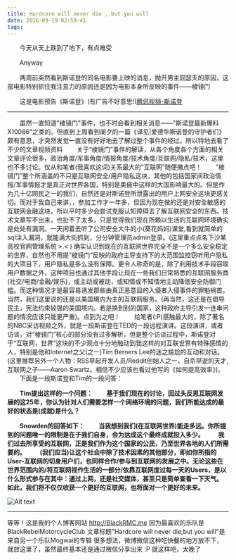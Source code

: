 ```yaml
---
title: Hardcore will never die , but you will
date: 2016-09-19 02:59:41
tags:
---
```

　　今天从天上跌到了地下，有点难受

　　Anyway 

　　两周前突然看到斯诺登的同名电影要上映的消息，抛开男主囧瑟夫的原因，这部电影特别抓住我注意力的原因还是因为电影本身所反映的事件——棱镜门

　　这是电影预告《斯诺登》(有广告不好意思!)[腾讯视频-斯诺登](http://static.video.qq.com/TPout.swf?vid=v1412lpsl94&auto=0)

---
　　虽然一直知道"棱镜门"事件，也不时会看到相关消息——"斯诺登最新爆料X10086"之类的。但直到上周看到阑夕的一篇《译见|爱德华斯诺登的守护者们》颇有意思，才突然发觉一直没有好好地去了解过整个事件的经过。所以特地去看了不少的文章视频资料
　　关于“棱镜门”事件的解读，从各个角度各个方面的相关文章评论很多，政治角度/军事角度/情报角度/技术角度/互联网/隐私/技术，这里也不多讨论。仅从和笔者(我喜欢这词)关系最大的“互联网”随便撇点吧！
　　“棱镜门”整个所涵盖的不只是互联网安全/用户隐私这块，其他的包括国家间政治情报/军事情报才是真正对世界各国，特别是美俄中这样的大国影响最大的。但是作为几十亿网民之一的我们，自然还是对斯诺登所泄露出的用户上网安全这块更感关切。而对于我自己来讲，，参加工作才一年多，但因为现在做的还是对安全敏感的互联网金融这块，所以平时多少会尝试克服认知障碍去了解互联网安全的东西。技术文章写不出来，也扯不了太多，只是觉得我们现在所赖以生活的互联网环境确实是处处有漏洞。一天闲着去听了公司安全大牛的小(葵花妈妈)课堂,看到就简单的sql注入漏洞，就能满大街抓到，分分钟管理员admin登录。(这里重点点名下沙某高校官网管理系统 >.< ) 确实认识到现在的互联网世界完全不是一个多么安全稳定的世界，自然也不用提“棱镜门”反映的政府主导支持下的大范围监控窃听用户隐私的大项目下，用户隐私是多么没有保障。更令人称奇的是，除了利用技术手段窃取用户数据之外，这种项目也通过其他手段让现在一些我们日常熟悉的互联网服务商(社交/电商/金融/娱乐)，或主动或被动，或知情或不知情地主动降低安全防御门槛。而这种情况才是最容易诱发那些由真正恶意目的入侵者入侵事件的罪魁祸首。当然，我们这里说的还是以美国境内为主的互联网服务。(再当然，这还是在倡导民主，宪法约束较强的美国境内。若是换到别的国家，这种政府主导引发一连串问题的情况应该只能更严重)。点到为之吧！
　　给笔者(:P)感触最大的，除了著名的NBC采访视频之外，就是一段斯诺登在TED的一段远程演讲。这段演讲，或者访谈，对“棱镜门”核心的部分没有过多解析，但是整个访谈过程中，斯诺登对于“互联网，世界”这块的不少观点十分地触动到我这样的对互联世界有特殊感情的人，特别是他和Internet之父(之一)Tim Berners Lee的迷之尴尬的互动和对话。(这里推荐另外一个人物：RSS早起开发人员/Reddit创始人之一，自杀早逝的天才,互联网之子——Aaron Swartz。相信不少应该也看过他写的《如何提高效率》)。
　　下面是一段斯诺登和Tim的一段问答：
  

　　**Tim提出这样的一个问题：**
　　**基于我们现在的讨论，回过头反思互联网发展的这25年，你认为针对人们需要怎样一个网络环境的问题，我们所能达成的最好的状态是(成就)是什么？**

　　**Snowden的回答如下：**
　　**当我想到我们(在互联网世界)能走多远。你所提到的问题唯一的限制是在于我们自身，会为达成这个最终成就投入多少。**
　　**我们过去所享受的互联网，正是我们作为这个国家的公民，乃至世界各地的人们所需要的。**
　　**(我们应当)让这个社会中除了技术因素的其他部分，即如你所指的User-互联网的切身用户们，也同样合作/参与到互联网的发展之中。无论这些在世界范围内的/将互联网视作生活的一部分/依靠互联网度过每一天的Users，是以什么形式参与在其中：通过上网，还是社交媒体，甚至只是简单查看一下天气。**
　　**如此，我们将不仅仅收获一个更好的互联网，也将面对一个更好的未来。**

![Alt text](/images/snowden.jpg)

- - -



等等！这是我的个人博客网站 http://BlackRMC.me
因为最喜欢的乐队是 BlackRebelMotorcycleClub
文章标题"Hardcore will never die,but you will"是来自另一个乐队Mogwai的专辑
很多想法，微博微信这种吃快餐的地方放不下，就放这里了，虽然最终基本还是通过微信分享出来
:P 就这样吧，太晚了


